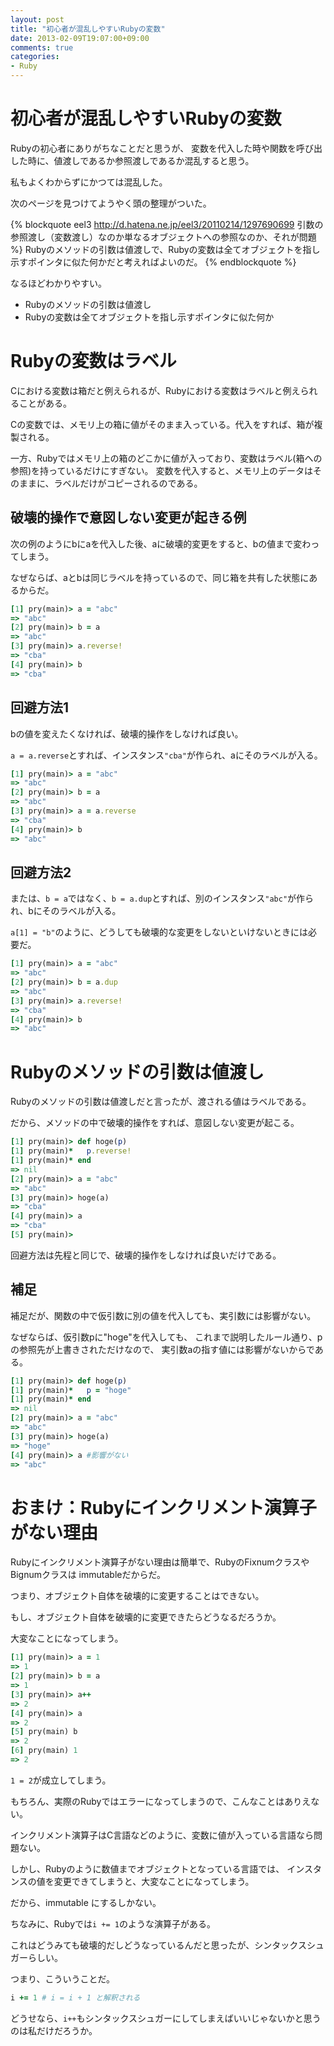 ```yaml
---
layout: post
title: "初心者が混乱しやすいRubyの変数"
date: 2013-02-09T19:07:00+09:00
comments: true
categories: 
- Ruby
---
```


# 初心者が混乱しやすいRubyの変数

Rubyの初心者にありがちなことだと思うが、
変数を代入した時や関数を呼び出した時に、値渡しであるか参照渡しであるか混乱すると思う。

私もよくわからずにかつては混乱した。

次のページを見つけてようやく頭の整理がついた。

{% blockquote eel3 http://d.hatena.ne.jp/eel3/20110214/1297690699 引数の参照渡し（変数渡し）なのか単なるオブジェクトへの参照なのか、それが問題 %}
Rubyのメソッドの引数は値渡しで、Rubyの変数は全てオブジェクトを指し示すポインタに似た何かだと考えればよいのだ。
{% endblockquote %}

なるほどわかりやすい。

- Rubyのメソッドの引数は値渡し
- Rubyの変数は全てオブジェクトを指し示すポインタに似た何か

<!-- more -->

# Rubyの変数はラベル

Cにおける変数は箱だと例えられるが、Rubyにおける変数はラベルと例えられることがある。

Cの変数では、メモリ上の箱に値がそのまま入っている。代入をすれば、箱が複製される。

一方、Rubyではメモリ上の箱のどこかに値が入っており、変数はラベル(箱への参照)を持っているだけにすぎない。
変数を代入すると、メモリ上のデータはそのままに、ラベルだけがコピーされるのである。

## 破壊的操作で意図しない変更が起きる例

次の例のようにbにaを代入した後、aに破壊的変更をすると、bの値まで変わってしまう。

なぜならば、aとbは同じラベルを持っているので、同じ箱を共有した状態にあるからだ。

``` ruby 破壊的操作でbに意図しない変更が起こる例
[1] pry(main)> a = "abc"
=> "abc"
[2] pry(main)> b = a
=> "abc"
[3] pry(main)> a.reverse!
=> "cba"
[4] pry(main)> b
=> "cba"
```

## 回避方法1

bの値を変えたくなければ、破壊的操作をしなければ良い。

`a = a.reverse`とすれば、インスタンス`"cba"`が作られ、aにそのラベルが入る。

``` ruby 破壊的操作をしなければbは変わらない
[1] pry(main)> a = "abc"
=> "abc"
[2] pry(main)> b = a
=> "abc"
[3] pry(main)> a = a.reverse
=> "cba"
[4] pry(main)> b
=> "abc"
```

## 回避方法2

または、`b = a`ではなく、`b = a.dup`とすれば、別のインスタンス`"abc"`が作られ、bにそのラベルが入る。

`a[1] = "b"`のように、どうしても破壊的な変更をしないといけないときには必要だ。

``` ruby dupを使って深いコピーをする
[1] pry(main)> a = "abc"
=> "abc"
[2] pry(main)> b = a.dup
=> "abc"
[3] pry(main)> a.reverse!
=> "cba"
[4] pry(main)> b
=> "abc"
```

# Rubyのメソッドの引数は値渡し

Rubyのメソッドの引数は値渡しだと言ったが、渡される値はラベルである。

だから、メソッドの中で破壊的操作をすれば、意図しない変更が起こる。

``` ruby メソッドでも破壊的操作で意図しない変更が起きる例
[1] pry(main)> def hoge(p)
[1] pry(main)*   p.reverse!
[1] pry(main)* end  
=> nil
[2] pry(main)> a = "abc"
=> "abc"
[3] pry(main)> hoge(a)
=> "cba"
[4] pry(main)> a
=> "cba"
[5] pry(main)> 
```

回避方法は先程と同じで、破壊的操作をしなければ良いだけである。

## 補足

補足だが、関数の中で仮引数に別の値を代入しても、実引数には影響がない。

なぜならば、仮引数pに"hoge"を代入しても、
これまで説明したルール通り、pの参照先が上書きされただけなので、
実引数aの指す値には影響がないからである。

``` ruby 仮引数に再代入しても、実引き数には影響がない例
[1] pry(main)> def hoge(p)
[1] pry(main)*   p = "hoge"
[1] pry(main)* end  
=> nil
[2] pry(main)> a = "abc"
=> "abc"
[3] pry(main)> hoge(a)
=> "hoge"
[4] pry(main)> a #影響がない
=> "abc"
```

# おまけ：Rubyにインクリメント演算子がない理由

Rubyにインクリメント演算子がない理由は簡単で、RubyのFixnumクラスやBignumクラスは immutableだからだ。

つまり、オブジェクト自体を破壊的に変更することはできない。

もし、オブジェクト自体を破壊的に変更できたらどうなるだろうか。

大変なことになってしまう。

``` ruby インクリメント演算子のあるRuby
[1] pry(main)> a = 1
=> 1
[2] pry(main)> b = a
=> 1
[3] pry(main)> a++
=> 2
[4] pry(main)> a
=> 2
[5] pry(main) b
=> 2
[6] pry(main) 1
=> 2
```

`1 = 2`が成立してしまう。

もちろん、実際のRubyではエラーになってしまうので、こんなことはありえない。

インクリメント演算子はC言語などのように、変数に値が入っている言語なら問題ない。

しかし、Rubyのように数値までオブジェクトとなっている言語では、
インスタンスの値を変更できてしまうと、大変なことになってしまう。

だから、immutable にするしかない。

ちなみに、Rubyでは`i += 1`のような演算子がある。

これはどうみても破壊的だしどうなっているんだと思ったが、シンタックスシュガーらしい。

つまり、こういうことだ。

``` ruby
i += 1 # i = i + 1 と解釈される
```

どうせなら、`i++`もシンタックスシュガーにしてしまえばいいじゃないかと思うのは私だけだろうか。
